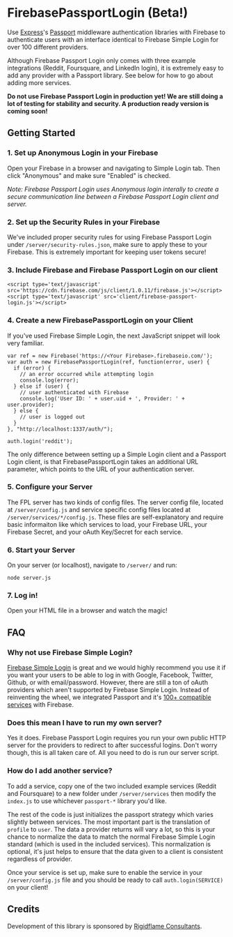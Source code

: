 FirebasePassportLogin (Beta!)
=======================

Use [Express](http://expressjs.com/)'s [Passport](http://passportjs.org/) middleware authentication libraries with Firebase to authenticate users with an interface identical to Firebase Simple Login for over 100 different providers.

Although Firebase Passport Login only comes with three example integrations (Reddit, Foursquare, and LinkedIn login), it is extremely easy to add any provider with a Passport library. See below for how to go about adding more services. 

**Do not use Firebase Passport Login in production yet! We are still doing a lot of testing for stability and security. A production ready version is coming soon!**

Getting Started
---

### 1. Set up Anonymous Login in your Firebase
Open your Firebase in a browser and navigating to Simple Login tab. Then click "Anonymous" and make sure "Enabled" is checked.

*Note: Firebase Passport Login uses Anonymous login interally to create a secure communication line between a Firebase Passport Login client and server.* 

### 2. Set up the Security Rules in your Firebase
We've included proper security rules for using Firebase Passport Login under `/server/security-rules.json`, make sure to apply these to your Firebase. This is extremely important for keeping user tokens secure!

### 3. Include Firebase and Firebase Passport Login on our client

    <script type='text/javascript' src='https://cdn.firebase.com/js/client/1.0.11/firebase.js'></script>
    <script type='text/javascript' src='client/firebase-passport-login.js'></script>
            
### 4. Create a new FirebasePassportLogin on your Client
If you've used Firebase Simple Login, the next JavaScript snippet will look very familiar.

    var ref = new Firebase('https://<Your Firebase>.firebaseio.com/');
    var auth = new FirebasePassportLogin(ref, function(error, user) {
      if (error) {
        // an error occurred while attempting login
        console.log(error);
      } else if (user) {
        // user authenticated with Firebase
        console.log('User ID: ' + user.uid + ', Provider: ' + user.provider);
      } else {
        // user is logged out
      }
    }, "http://localhost:1337/auth/");
    
    auth.login('reddit');
    
The only difference between setting up a Simple Login client and a Passport Login client, is that FirebasePassportLogin takes an additional URL parameter, which points to the URL of your authentication server.
    
### 5. Configure your Server
The FPL server has two kinds of config files. The server config file, located at `/server/config.js` and service specific config files located at `/server/services/*/config.js`. These files are self-explanatory and require basic informaiton like which services to load, your Firebase URL, your Firebase Secret, and your oAuth Key/Secret for each service.
    
### 6. Start your Server
On your server (or localhost), navigate to `/server/` and run:

    node server.js

### 7. Log in!
Open your HTML file in a browser and watch the magic!

## FAQ

### Why not use Firebase Simple Login?

[Firebase Simple Login](https://www.firebase.com/docs/security/simple-login-overview.html) is great and we would highly recommend you use it if you want your users to be able to log in with Google, Facebook, Twitter, Github, or with email/password. However, there are still a ton of oAuth providers which aren't supported by Firebase Simple Login. Instead of reinventing the wheel, we integrated Passport and it's [100+ compatible services](http://passportjs.org/guide/providers/) with Firebase. 

### Does this mean I have to run my own server?

Yes it does. Firebase Passport Login requires you run your own public HTTP server for the providers to redirect to after successful logins. Don't worry though, this is all taken care of. All you need to do is run our server script.

### How do I add another service?

To add a service, copy one of the two included example services (Reddit and Foursquare) to a new folder under `/server/services` then modify the `index.js` to use whichever `passport-*` library you'd like. 

The rest of the code is just initializes the passport strategy which varies slightly between services. The most important part is the translation of `profile` to `user`. The data a provider returns will vary a lot, so this is your chance to normalize the data to match the normal Firebase Simple Login standard (which is used in the included services). This normalization is optional, it's just helps to ensure that the data given to a client is consistent regardless of provider. 

Once your service is set up, make sure to enable the service in your `/server/config.js` file and you should be ready to call `auth.login(SERVICE)` on your client!

## Credits
Development of this library is sponsored by [Rigidflame Consultants](http://www.rigidflame.com).

